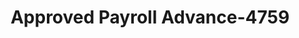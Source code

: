 ---
f_zip-code: 97459
f_state-code: OR
title: Approved Payroll Advance-4759
f_phone: 541-756-5288
f_city-only: Bend
f_address: 1934 Newmark Street North Bend
f_location-unique-id: '4759'
slug: approved-payroll-advance-4759
updated-on: '2024-05-30T13:46:58.046Z'
created-on: '2024-05-30T13:36:59.803Z'
published-on: '2024-05-30T13:54:32.469Z'
f_city-state: cms/city/bend-or.md
f_company: cms/company/approved-payroll-advance.md
f_state: cms/state/oregon.md
layout: '[payday-loan].html'
tags: payday-loan
---
